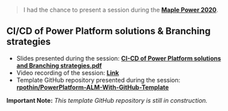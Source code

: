 > I had the chance to present a session during the [**Maple Power 2020**](https://events.powercommunity.com/maple-power-2020/).

## CI/CD of Power Platform solutions & Branching strategies

- Slides presented during the session: [**CI-CD of Power Platform solutions and Branching strategies.pdf**](https://github.com/rpothin/Presentations/blob/main/20201121_MaplePower/CI-CD%20of%20Power%20Platform%20solutions%20and%20Branching%20strategies.pdf)
- Video recording of the session: [**Link**](https://youtu.be/gidkAQQ5OKA)
- Template GitHub repository presented during the session: [**rpothin/PowerPlatform-ALM-With-GitHub-Template**](https://github.com/rpothin/PowerPlatform-ALM-With-GitHub-Template)

**Important Note:** *This template GitHub repository is still in construction.*
